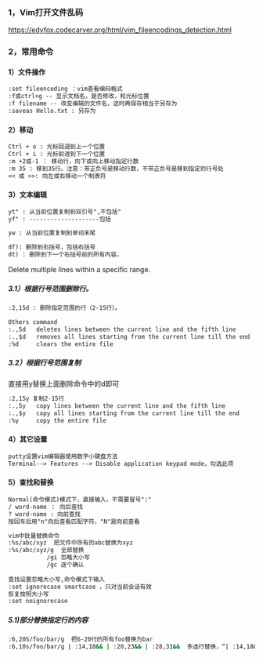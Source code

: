 ### 1，Vim打开文件乱码

https://edyfox.codecarver.org/html/vim_fileencodings_detection.html

### 2，常用命令

#### 1）文件操作

```txt
:set fileencoding ：vim查看编码格式
:f或ctrl+g -- 显示文档名，是否修改，和光标位置
:f filename -- 改变编辑的文件名，这时再保存相当于另存为
:saveas Hello.txt : 另存为
```

#### 2）移动

```txt
Ctrl + o : 光标回退到上一个位置
Ctrl + i : 光标前进到下一个位置
:m +2或-1 ： 移动行，向下或向上移动指定行数
:m 35 : 移到35行。注意：带正负号是移动行数，不带正负号是移到指定的行号处
<< 或 >>: 向左或右移动一个制表符
```

#### 3）文本编辑

```txt
yt" : 从当前位置复制到双引号",不包括"
yf" : --------------------包括

yw : 从当前位置复制到单词末尾

df): 删除到右括号，包括右括号
dt) : 删除到下一个右括号前的所有内容。
```

Delete multiple lines within a specific range.

##### 3.1）根据行号范围删除行。

```txt
:2,15d : 删除指定范围的行（2-15行）。

Others command
:.,5d   deletes lines between the current line and the fifth line
:.,$d   removes all lines starting from the current line till the end
:%d     clears the entire file
```

##### 3.2）根据行号范围复制

直接用y替换上面删除命令中的d即可

```txt
:2,15y 复制2-15行
:.,5y   copy lines between the current line and the fifth line
:.,$y   copy all lines starting from the current line till the end
:%y     copy the entire file
```



#### 4）其它设置

```txt
putty设置vim编辑器使用数字小键盘方法
Terminal--> Features --> Disable application keypad mode，勾选此项
```

#### 5）查找和替换

```txt
Normal(命令模式)模式下，直接输入，不需要冒号":"
/ word-name ： 向后查找
? word-name : 向前查找
按回车后用"n"向后查看匹配字符，"N"是向前查看

vim中批量替换命令
:%s/abc/xyz  把文件中所有的abc替换为xyz
:%s/abc/xyz/g  全部替换
           /gi 忽略大小写
           /gc 逐个确认
            
查找设置忽略大小写,命令模式下输入
:set ignorecase smartcase ，只对当前会话有效
恢复按照大小写
:set noignorecase
```

#####  5.1)部分替换指定行的内容

```bash
:6,20S/foo/bar/g  把6-20行的所有foo替换为bar
:6,10s/foo/bar/g | :14,18&& | :20,23&& | :28,31&&  多选行替换，“| :14,18&& ”可以跟一个或多个
```

